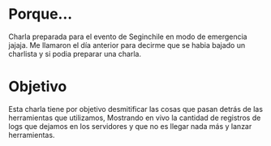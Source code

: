 # Porque...
Charla preparada para el evento de Seginchile en modo de emergencia jajaja. Me llamaron el día anterior para decirme que se habia bajado un charlista y si podia preparar una charla.

# Objetivo
Esta charla tiene por objetivo desmitificar las cosas que pasan detrás de las herramientas que utilizamos, Mostrando en vivo la cantidad de registros de logs que dejamos en los servidores y que no es llegar nada más y lanzar herramientas.
